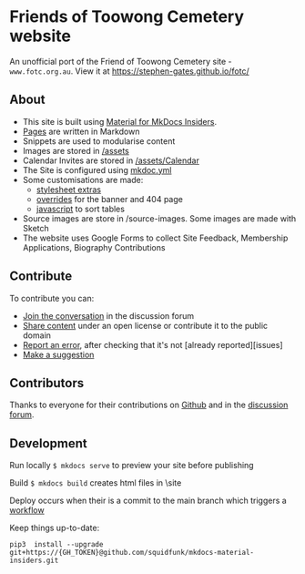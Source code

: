 # Friends of Toowong Cemetery website

An unofficial port of the Friend of Toowong Cemetery site - `www.fotc.org.au`. View it at https://stephen-gates.github.io/fotc/

## About

- This site is built using [Material for MkDocs Insiders](https://squidfunk.github.io/mkdocs-material-insiders/). 
- [Pages](https://github.com/Stephen-Gates/fotc/tree/main/docs) are written in Markdown
- Snippets are used to modularise content
- Images are stored in [/assets](https://github.com/Stephen-Gates/fotc/tree/main/docs/assets)
- Calendar Invites are stored in [/assets/Calendar](https://github.com/Stephen-Gates/fotc/tree/main/docs/assets/calendar)
- The Site is configured using [mkdoc.yml](https://github.com/Stephen-Gates/fotc/blob/main/mkdocs.yml)
- Some customisations are made:
    - [stylesheet extras](https://github.com/Stephen-Gates/fotc/tree/main/docs/stylesheets) 
    - [overrides](https://github.com/Stephen-Gates/fotc/tree/main/overrides) for the banner and 404 page
    - [javascript](https://github.com/Stephen-Gates/fotc/tree/main/docs/javascripts) to sort tables
- Source images are store in /source-images. Some images are made with Sketch   
- The website uses Google Forms to collect Site Feedback, Membership Applications, Biography Contributions 

## Contribute

To contribute you can:

- [Join the conversation](https://github.com/Stephen-Gates/fotc/discussions) in the discussion forum
- [Share content](https://github.com/Stephen-Gates/fotc/issues/new/choose) under an open license or contribute it to the public domain
- [Report an error](https://github.com/Stephen-Gates/fotc/issues), after checking that it's not [already reported][issues]
- [Make a suggestion](https://github.com/Stephen-Gates/fotc/issues/new/choose)


## Contributors

Thanks to everyone for their contributions on [Github](https://github.com/Stephen-Gates/fotc/graphs/contributors) and in the [discussion forum](https://github.com/Stephen-Gates/fotc/discussions).


## Development

Run locally `$ mkdocs serve` to preview your site before publishing

Build `$ mkdocs build` creates html files in \site

Deploy occurs when their is a commit to the main branch which triggers a [workflow](https://github.com/Stephen-Gates/fotc/blob/main/.github/workflows/ci.yml)

Keep things up-to-date:

`pip3  install --upgrade  git+https://{GH_TOKEN}@github.com/squidfunk/mkdocs-material-insiders.git`
